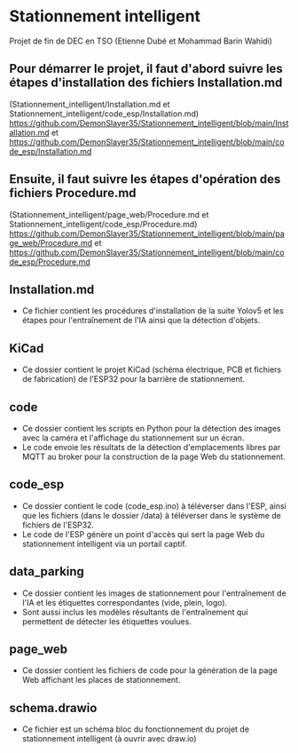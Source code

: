 # Stationnement intelligent
Projet de fin de DEC en TSO (Etienne Dubé et Mohammad Barin Wahidi)

## Pour démarrer le projet, il faut d'abord suivre les étapes d'installation des fichiers Installation.md 
(Stationnement_intelligent/Installation.md et Stationnement_intelligent/code_esp/Installation.md)
https://github.com/DemonSlayer35/Stationnement_intelligent/blob/main/Installation.md et
https://github.com/DemonSlayer35/Stationnement_intelligent/blob/main/code_esp/Installation.md

## Ensuite, il faut suivre les étapes d'opération des fichiers Procedure.md
(Stationnement_intelligent/page_web/Procedure.md et Stationnement_intelligent/code_esp/Procedure.md)
https://github.com/DemonSlayer35/Stationnement_intelligent/blob/main/page_web/Procedure.md et https://github.com/DemonSlayer35/Stationnement_intelligent/blob/main/code_esp/Procedure.md

## Installation.md 
* Ce fichier contient les procédures d'installation de la suite Yolov5 et les étapes pour l'entraînement de l'IA ainsi que la détection d'objets.

## KiCad
* Ce dossier contient le projet KiCad (schéma électrique, PCB et fichiers de fabrication) de l'ESP32 pour la barrière de stationnement.

## code 
* Ce dossier contient les scripts en Python pour la détection des images avec la caméra et l'affichage du stationnement sur un écran.
* Le code envoie les résultats de la détection d'emplacements libres par MQTT au broker pour la construction de la page Web du stationnement.

## code_esp
* Ce dossier contient le code (code_esp.ino) à téléverser dans l'ESP, ainsi que les fichiers (dans le dossier /data) à téléverser dans le système de fichiers de l'ESP32. 
* Le code de l'ESP génère un point d'accès qui sert la page Web du stationnement intelligent via un portail captif.

## data_parking 
* Ce dossier contient les images de stationnement pour l'entraînement de l'IA et les étiquettes correspondantes (vide, plein, logo).
* Sont aussi inclus les modèles résultants de l'entraînement qui permettent de détecter les étiquettes voulues.

## page_web
* Ce dossier contient les fichiers de code pour la génération de la page Web affichant les places de stationnement.

## schema.drawio
* Ce fichier est un schéma bloc du fonctionnement du projet de stationnement intelligent (à ouvrir avec draw.io)
